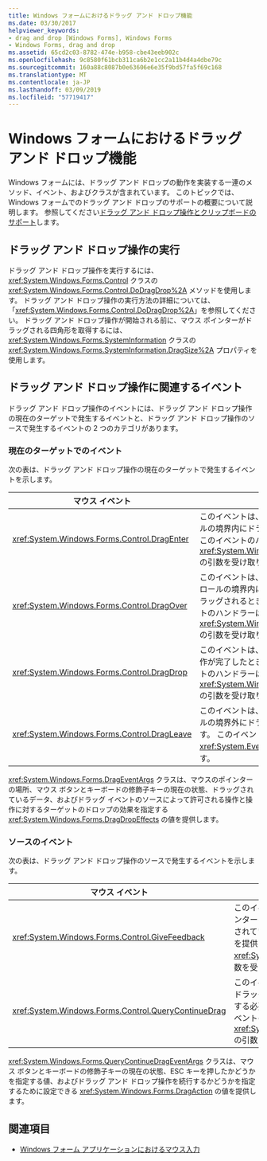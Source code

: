 ```yaml
---
title: Windows フォームにおけるドラッグ アンド ドロップ機能
ms.date: 03/30/2017
helpviewer_keywords:
- drag and drop [Windows Forms], Windows Forms
- Windows Forms, drag and drop
ms.assetid: 65cd2c03-8782-474e-b958-cbe43eeb902c
ms.openlocfilehash: 9c8580f61bcb311ca6b2e1cc2a11b4d4a4dbe79c
ms.sourcegitcommit: 160a88c8087b0e63606e6e35f9bd57fa5f69c168
ms.translationtype: MT
ms.contentlocale: ja-JP
ms.lasthandoff: 03/09/2019
ms.locfileid: "57719417"
---
```

# <a name="drag-and-drop-functionality-in-windows-forms"></a>Windows フォームにおけるドラッグ アンド ドロップ機能
Windows フォームには、ドラッグ アンド ドロップの動作を実装する一連のメソッド、イベント、およびクラスが含まれています。 このトピックでは、Windows フォームでのドラッグ アンド ドロップのサポートの概要について説明します。  参照してください[ドラッグ アンド ドロップ操作とクリップボードのサポート](./advanced/drag-and-drop-operations-and-clipboard-support.md)します。  
  
## <a name="performing-drag-and-drop-operations"></a>ドラッグ アンド ドロップ操作の実行  
 ドラッグ アンド ドロップ操作を実行するには、<xref:System.Windows.Forms.Control> クラスの <xref:System.Windows.Forms.Control.DoDragDrop%2A> メソッドを使用します。 ドラッグ アンド ドロップ操作の実行方法の詳細については、「<xref:System.Windows.Forms.Control.DoDragDrop%2A>」を参照してください。 ドラッグ アンド ドロップ操作が開始される前に、マウス ポインターがドラッグされる四角形を取得するには、<xref:System.Windows.Forms.SystemInformation> クラスの <xref:System.Windows.Forms.SystemInformation.DragSize%2A> プロパティを使用します。  
  
## <a name="events-related-to-drag-and-drop-operations"></a>ドラッグ アンド ドロップ操作に関連するイベント  
 ドラッグ アンド ドロップ操作のイベントには、ドラッグ アンド ドロップ操作の現在のターゲットで発生するイベントと、ドラッグ アンド ドロップ操作のソースで発生するイベントの 2 つのカテゴリがあります。  
  
### <a name="events-on-the-current-target"></a>現在のターゲットでのイベント  
 次の表は、ドラッグ アンド ドロップ操作の現在のターゲットで発生するイベントを示します。  
  
|マウス イベント|説明|  
|-----------------|-----------------|  
|<xref:System.Windows.Forms.Control.DragEnter>|このイベントは、オブジェクトがコントロールの境界内にドラッグされると発生します。 このイベントのハンドラーは、型 <xref:System.Windows.Forms.DragEventArgs> の引数を受け取ります。|  
|<xref:System.Windows.Forms.Control.DragOver>|このイベントは、マウス ポインターがコントロールの境界内にある間にオブジェクトがドラッグされるときに発生します。 このイベントのハンドラーは、型 <xref:System.Windows.Forms.DragEventArgs> の引数を受け取ります。|  
|<xref:System.Windows.Forms.Control.DragDrop>|このイベントは、ドラッグ アンド ドロップ操作が完了したときに発生します。 このイベントのハンドラーは、型 <xref:System.Windows.Forms.DragEventArgs> の引数を受け取ります。|  
|<xref:System.Windows.Forms.Control.DragLeave>|このイベントは、オブジェクトがコントロールの境界外にドラッグされたときに発生します。 このイベントのハンドラーは、型 <xref:System.EventArgs> の引数を受け取ります。|  
  
 <xref:System.Windows.Forms.DragEventArgs> クラスは、マウスのポインターの場所、マウス ボタンとキーボードの修飾子キーの現在の状態、ドラッグされているデータ、およびドラッグ イベントのソースによって許可される操作と操作に対するターゲットのドロップの効果を指定する <xref:System.Windows.Forms.DragDropEffects> の値を提供します。  
  
### <a name="events-on-the-source"></a>ソースのイベント  
 次の表は、ドラッグ アンド ドロップ操作のソースで発生するイベントを示します。  
  
|マウス イベント|説明|  
|-----------------|-----------------|  
|<xref:System.Windows.Forms.Control.GiveFeedback>|このイベントは、ドラッグ操作中に発生します。 マウス ポインターを変更するなど、ドラッグ アンド ドロップ操作が実行されていることを示す視覚上の手掛かりをユーザーに示す機会を提供します。 このイベントのハンドラーは、型 <xref:System.Windows.Forms.GiveFeedbackEventArgs> の引数を受け取ります。|  
|<xref:System.Windows.Forms.Control.QueryContinueDrag>|このイベントは、ドラッグ アンド ドロップ操作中に発生し、ドラッグ ソースがドラッグ アンド ドロップ操作をキャンセルする必要があるかどうかを決定できるようにします。 このイベントのハンドラーは、型 <xref:System.Windows.Forms.QueryContinueDragEventArgs> の引数を受け取ります。|  
  
 <xref:System.Windows.Forms.QueryContinueDragEventArgs> クラスは、マウス ボタンとキーボードの修飾子キーの現在の状態、ESC キーを押したかどうかを指定する値、およびドラッグ アンド ドロップ操作を続行するかどうかを指定するために設定できる <xref:System.Windows.Forms.DragAction> の値を提供します。  
  
## <a name="see-also"></a>関連項目
- [Windows フォーム アプリケーションにおけるマウス入力](mouse-input-in-a-windows-forms-application.md)
